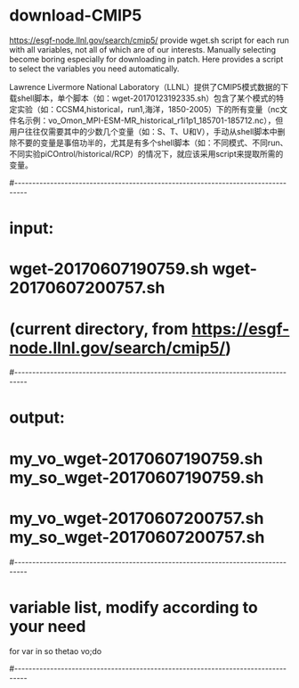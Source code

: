 # download-CMIP5
https://esgf-node.llnl.gov/search/cmip5/ provide wget.sh script for each run with all variables, not all of which are of our interests. Manually selecting become boring especially for downloading in patch. Here provides a script to select the variables you need automatically.

Lawrence Livermore National Laboratory（LLNL）提供了CMIP5模式数据的下载shell脚本，单个脚本（如：wget-20170123192335.sh）包含了某个模式的特定实验（如：CCSM4,historical，run1,海洋，1850-2005）下的所有变量（nc文件名示例：vo_Omon_MPI-ESM-MR_historical_r1i1p1_185701-185712.nc），但用户往往仅需要其中的少数几个变量（如：S、T、U和V），手动从shell脚本中删除不要的变量是事倍功半的，尤其是有多个shell脚本（如：不同模式、不同run、不同实验piCOntrol/historical/RCP）的情况下，就应该采用script来提取所需的变量。

#---------------------------------------------------------------------------------
# input:
# wget-20170607190759.sh wget-20170607200757.sh
# (current directory, from https://esgf-node.llnl.gov/search/cmip5/)
#---------------------------------------------------------------------------------
# output:
# my_vo_wget-20170607190759.sh my_so_wget-20170607190759.sh 
# my_vo_wget-20170607200757.sh my_so_wget-20170607200757.sh 
#---------------------------------------------------------------------------------
# variable list, modify according to your need
for var in so thetao vo;do

#---------------------------------------------------------------------------------
